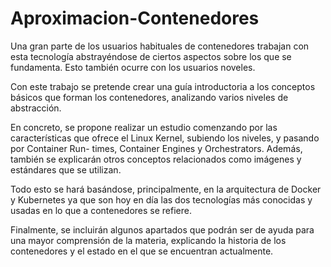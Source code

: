 # Aproximacion-Contenedores

Una gran parte de los usuarios habituales de contenedores trabajan con esta
tecnologı́a abstrayéndose de ciertos aspectos sobre los que se fundamenta. Esto
también ocurre con los usuarios noveles.

Con este trabajo se pretende crear una guı́a introductoria a los conceptos
básicos que forman los contenedores, analizando varios niveles de abstracción.

En concreto, se propone realizar un estudio comenzando por las caracterı́sticas
que ofrece el Linux Kernel, subiendo los niveles, y pasando por Container Run-
times, Container Engines y Orchestrators. Además, también se explicarán otros
conceptos relacionados como imágenes y estándares que se utilizan.

Todo esto se hará basándose, principalmente, en la arquitectura de Docker y
Kubernetes ya que son hoy en dı́a las dos tecnologı́as más conocidas y usadas en
lo que a contenedores se refiere.

Finalmente, se incluirán algunos apartados que podrán ser de ayuda para una
mayor comprensión de la materia, explicando la historia de los contenedores y el
estado en el que se encuentran actualmente.
